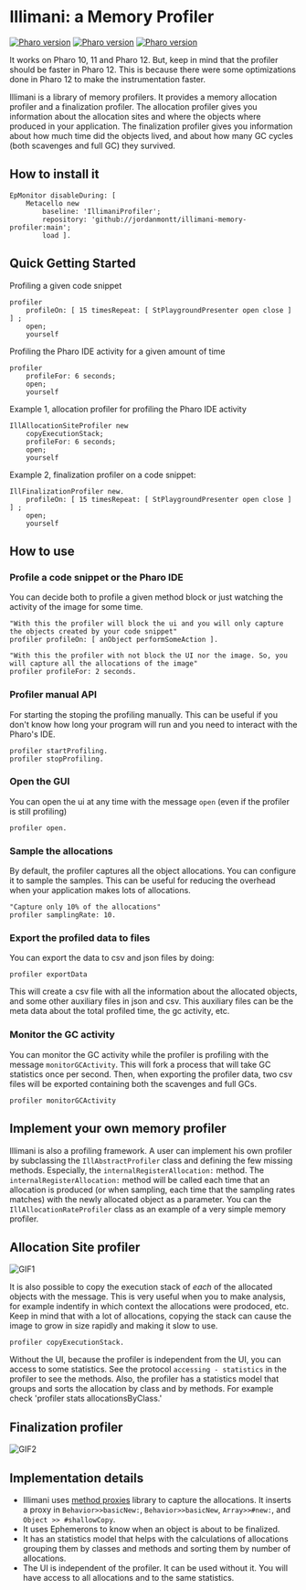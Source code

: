 
# Illimani: a Memory Profiler

[![Pharo version](https://img.shields.io/badge/Pharo-12-%23aac9ff.svg)](https://pharo.org/download)
[![Pharo version](https://img.shields.io/badge/Pharo-11-%23aac9ff.svg)](https://pharo.org/download)
[![Pharo version](https://img.shields.io/badge/Pharo-10-%23aac9ff.svg)](https://pharo.org/download)

It works on Pharo 10, 11 and Pharo 12. But, keep in mind that the profiler should be faster in Pharo 12. This is because there were some optimizations done in Pharo 12 to make the instrumentation faster.

Illimani is a library of memory profilers. It provides a memory allocation profiler and a finalization profiler. The allocation profiler gives you information about the allocation sites and where the objects where produced in your application. The finalization profiler gives you information about how much time did the objects lived, and about how many GC cycles (both scavenges and full GC) they survived.

## How to install it

```smalltalk
EpMonitor disableDuring: [
	Metacello new
		baseline: 'IllimaniProfiler';
		repository: 'github://jordanmontt/illimani-memory-profiler:main';
		load ].
```

## Quick Getting Started

Profiling a given code snippet

```st
profiler
	profileOn: [ 15 timesRepeat: [ StPlaygroundPresenter open close ] ] ;
	open;
	yourself
```

Profiling the Pharo IDE activity for a given amount of time

```st
profiler
	profileFor: 6 seconds;
	open;
	yourself
```

Example 1, allocation profiler for profiling the Pharo IDE activity

```st
IllAllocationSiteProfiler new
	copyExecutionStack;
	profileFor: 6 seconds;
	open;
	yourself
```

Example 2, finalization profiler on a code snippet:

```st
IllFinalizationProfiler new.
	profileOn: [ 15 timesRepeat: [ StPlaygroundPresenter open close ] ] ;
	open;
	yourself
```

## How to use

### Profile a code snippet or the Pharo IDE

You can decide both to profile a given method block or just watching the activity of the image for some time.

```st
"With this the profiler will block the ui and you will only capture the objects created by your code snippet"
profiler profileOn: [ anObject performSomeAction ].

"With this the profiler with not block the UI nor the image. So, you will capture all the allocations of the image"
profiler profileFor: 2 seconds.
```

### Profiler manual API

For starting the stoping the profiling manually. This can be useful if you don't know how long your program will run and you need to interact with the Pharo's IDE.

```st
profiler startProfiling.
profiler stopProfiling.
```

### Open the GUI

You can open the ui at any time with the message `open` (even if the profiler is still profiling)

```st
profiler open.
```

### Sample the allocations

By default, the profiler captures all the object allocations. You can configure it to sample the samples. This can be useful for reducing the overhead when your application makes lots of allocations.

```st
"Capture only 10% of the allocations"
profiler samplingRate: 10.
```

### Export the profiled data to files

You can export the data to csv and json files by doing:

```st
profiler exportData
```

This will create a csv file with all the information about the allocated objects, and some other auxiliary files in json and csv. This auxiliary files can be the meta data about the total profiled time, the gc activity, etc.

### Monitor the GC activity

You can monitor the GC activity while the profiler is profiling with the message `monitorGCActivity`. This will fork a process that will take GC statistics once per second. Then, when exporting the profiler data, two csv files will be exported containing both the scavenges and full GCs.

```st
profiler monitorGCActivity
```

## Implement your own memory profiler

Illimani is also a profiling framework. A user can implement his own profiler by subclassing the `IllAbstractProfiler` class and defining the few missing methods. Especially, the `internalRegisterAllocation:` method. The `internalRegisterAllocation:` method will be called each time that an allocation is produced (or when sampling, each time that the sampling rates matches) with the newly allocated object as a parameter. You can the `IllAllocationRateProfiler` class as an example of a very simple memory profiler.

## Allocation Site profiler

![GIF1](https://github.com/jordanmontt/illimani-memory-profiler/assets/33934979/fd915e86-a251-48c9-a087-3929d74509e7)

It is also possible to copy the execution stack of *each* of the allocated objects with the message.
This is very useful when you to make analysis, for example indentify in which context the allocations were prodoced, etc.
Keep in mind that with a lot of allocations, copying the stack can cause the image to grow in size rapidly and making it slow to use.

```st
profiler copyExecutionStack.
```

Without the UI, because the profiler is independent from the UI, you can access to some statistics. See the protocol `accessing - statistics` in the profiler to see the methods. Also, the profiler has a statistics model that groups and sorts the allocation by class and by methods. For example check 'profiler stats allocationsByClass.'

## Finalization profiler

![GIF2](https://github.com/jordanmontt/illimani-memory-profiler/assets/33934979/b1bfd2fd-80d9-4a5b-8c12-0f637f5cfeb5)

## Implementation details

- Illimani uses [method proxies](https://github.com/pharo-contributions/MethodProxies) library to capture the allocations. It inserts a proxy in `Behavior>>basicNew:`, `Behavior>>basicNew`, `Array>>#new:`, and `Object >> #shallowCopy`.
- It uses Ephemerons to know when an object is about to be finalized.
- It has an statistics model that helps with the calculations of allocations grouping them by classes and methods and sorting them by number of allocations. 
- The UI is independent of the profiler. It can be used without it. You will have access to all allocations and to the same statistics.
